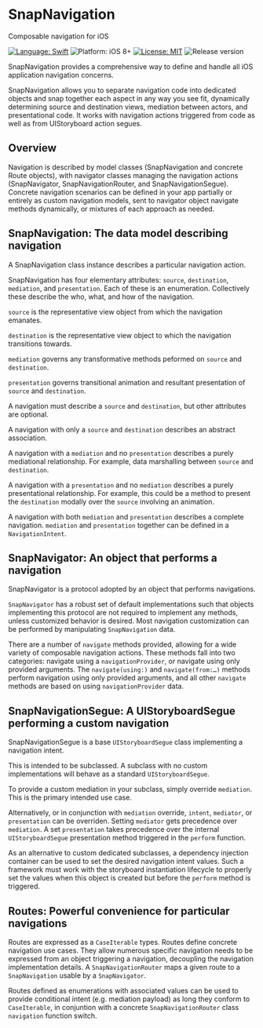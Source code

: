 # SnapNavigation
Composable navigation for iOS

[![Language: Swift](https://img.shields.io/badge/language-swift-f48041.svg?style=flat)](https://developer.apple.com/swift)
![Platform: iOS 8+](https://img.shields.io/badge/platform-iOS%208%2B-blue.svg?style=flat)
[![License: MIT](http://img.shields.io/badge/license-MIT-lightgrey.svg?style=flat)](https://github.com/freshOS/then/blob/master/LICENSE)
![Release version](https://img.shields.io/github/release/freshos/router.svg)

SnapNavigation provides a comprehensive way to define and handle all iOS application navigation concerns.

SnapNavigation allows you to separate navigation code into dedicated objects and snap together each aspect in any way you see fit, dynamically determining source and destination views, mediation between actors, and presentational code. It works with navigation actions triggered from code as well as from UIStoryboard action segues.

## Overview

Navigation is described by model classes (SnapNavigation and concrete Route objects), with navigator classes managing the navigation actions (SnapNavigator, SnapNavigationRouter, and SnapNavigationSegue). Concrete navigation scenarios can be defined in your app partially or entirely as custom navigation models, sent to navigator object navigate methods dynamically, or mixtures of each approach as needed.

## SnapNavigation: The data model describing navigation

A SnapNavigation class instance describes a particular navigation action.

SnapNavigation has four elementary attributes: `source`, `destination`, `mediation`, and `presentation`. Each of these is an enumeration. Collectively these describe the who, what, and how of the navigation.

`source` is the representative view object from which the navigation emanates.

`destination` is the representative view object to which the navigation transitions towards.

`mediation` governs any transformative methods peformed on `source` and `destination`.

`presentation` governs transitional animation and resultant presentation of `source` and `destination`.

A navigation must describe a `source` and `destination`, but other attributes are optional.

A navigation with only a `source` and `destination` describes an abstract association.

A navigation with a `mediation` and no `presentation` describes a purely mediational relationship. For example, data marshalling between `source` and `destination`.

A navigation with a `presentation` and no `mediation` describes a purely presentational relationship. For example, this could be a method to present the `destination` modally over the `source` involving an animation.

A navigation with both `mediation` and `presentation` describes a complete navigation. `mediation` and `presentation` together can be defined in a `NavigationIntent`.

## SnapNavigator: An object that performs a navigation

SnapNavigator is a protocol adopted by an object that performs navigations.

`SnapNavigator` has a robust set of default implementations such that objects implementing this protocol are not required to implement any methods, unless customized behavior is desired. Most navigation customization can be performed by manipulating `SnapNavigation` data.

There are a number of `navigate` methods provided, allowing for a wide variety of composable navigation actions. These methods fall into two categories: navigate using a `navigationProvider`, or navigate using only provided arguments. The `navigate(using:)` and `navigate(from:…)` methods perform navigation using only provided arguments, and all other `navigate` methods are based on using `navigationProvider` data.

## SnapNavigationSegue: A UIStoryboardSegue performing a custom navigation

SnapNavigationSegue is a base `UIStoryboardSegue` class implementing a navigation intent.

This is intended to be subclassed. A subclass with no custom implementations will behave as a standard `UIStoryboardSegue`.

To provide a custom mediation in your subclass, simply override `mediation`. This is the primary intended use case.

Alternatively, or in conjunction with `mediation` override, `intent`, `mediator`, or `presentation` can be overriden. Setting `mediator` gets precedence over `mediation`. A set `presentation` takes precedence over the internal `UIStoryboardSegue` presentation method triggered in the `perform` function.

As an alternative to custom dedicated subclasses, a dependency injection container can be used to set the desired navigation intent values. Such a framework must work with the storyboard instantiation lifecycle to properly set the values when this object is created but before the `perform` method is triggered.

## Routes: Powerful convenience for particular navigations

Routes are expressed as a `CaseIterable` types. Routes define concrete navigation use cases. They allow numerous specific navigation needs to be expressed from an object triggering a navigation, decoupling the navigation implementation details. A `SnapNavigationRouter` maps a given route to a `SnapNavigation` usable by a `SnapNavigator`.

Routes defined as enumerations with associated values can be used to provide conditional intent (e.g. mediation payload) as long they conform to `CaseIterable`, in conjuntion with a concrete `SnapNavigationRouter` class `navigation` function switch.
